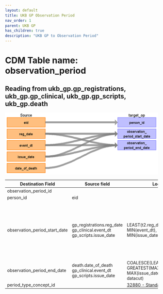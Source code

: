 ```yaml
---
layout: default
title: UKB GP Observation Period
nav_order: 1
parent: UKB GP
has_children: true
description: "UKB GP to Observation Period"
---
```


# CDM Table name: observation_period

## Reading from ukb_gp.gp_registrations, ukb_gp.gp_clinical, ukb_gp.gp_scripts, ukb_gp.death

![](images/ukb_gp_to_op.png)

| Destination Field | Source field | Logic | Comment field | 
| --- | --- | --- | --- |
| observation_period_id | | | Autogenerate| 
| person_id | eid |  |  | 
| observation_period_start_date | gp_registrations.reg_date<br>gp_clinical.event_dt<br>gp_scripts.issue_date | LEAST(t2.reg_date, MIN(event_dt), MIN(issue_date)) | [Please note that not all participants with primary care data available have a corresponding registration record.](https://biobank.ndph.ox.ac.uk/ukb/field.cgi?id=42038) Therefore, gp_clinical.event_dt, gp_scripts.issue_date are also taken into consideration. | 
| observation_period_end_date | death.date_of_death<br>gp_clinical.event_dt<br>gp_scripts.issue_date | COALESCE(LEAST(death_date, GREATEST(MAX(event_dt), MAX(issue_date)), date of datacut) | |
| period_type_concept_id | | [32880 - Standard algorithm](https://athena.ohdsi.org/search-terms/terms/32880) |
